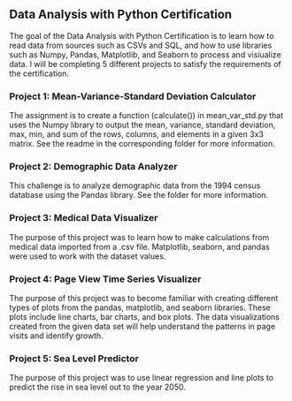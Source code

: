 ## Data Analysis with Python Certification

The goal of the Data Analysis with Python Certification is to learn how to read data from sources such as CSVs and SQL, and how to use libraries such as Numpy, Pandas, Matplotlib, and Seaborn to process and visiualize data.  I will be completing 5 different projects to satisfy the requirements of the certification.

### Project 1: Mean-Variance-Standard Deviation Calculator
  The assignment is to create a function (calculate()) in mean_var_std.py that uses the Numpy library to output the mean, variance, standard deviation, max, min, and sum of the rows, columns, and elements in a given 3x3 matrix.  See the readme in the corresponding folder for more information.
  

### Project 2: Demographic Data Analyzer
  This challenge is to analyze demographic data from the 1994 census database using the Pandas library.  See the folder for more information.


### Project 3: Medical Data Visualizer
  The purpose of this project was to learn how to make calculations from medical data imported from a .csv file.  Matplotlib, seaborn, and pandas were used to work with the dataset values.
  
 
### Project 4: Page View Time Series Visualizer
  The purpose of this project was to become familiar with creating different types of plots from the pandas, matplotlib, and seaborn libraries.  These plots include line charts, bar charts, and box plots.  The data visualizations created from the given data set will help understand the patterns in page visits and identify growth.
  
 
### Project 5: Sea Level Predictor
  The purpose of this project was to use linear regression and line plots to predict the rise in sea level out to the year 2050.
